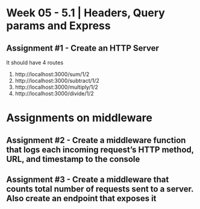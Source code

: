 # **Week 05 - 5.1 | Headers, Query params and Express**

## Assignment #1 - Create an HTTP Server

It should have 4 routes

1. http://localhost:3000/sum/1/2
2. http://localhost:3000/subtract/1/2
3. http://localhost:3000/multiply/1/2
4. http://localhost:3000/divide/1/2

# Assignments on middleware

## Assignment #2 - Create a middleware function that logs each incoming request’s HTTP method, URL, and timestamp to the console

## Assignment #3 - Create a middleware that counts total number of requests sent to a server. Also create an endpoint that exposes it
